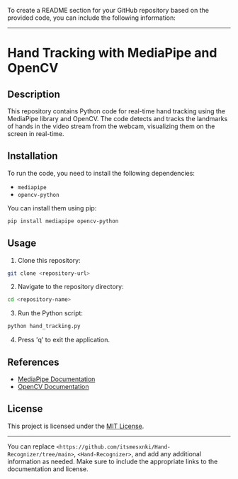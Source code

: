 To create a README section for your GitHub repository based on the provided code, you can include the following information:

---

# Hand Tracking with MediaPipe and OpenCV

## Description
This repository contains Python code for real-time hand tracking using the MediaPipe library and OpenCV. The code detects and tracks the landmarks of hands in the video stream from the webcam, visualizing them on the screen in real-time.

## Installation
To run the code, you need to install the following dependencies:
- `mediapipe`
- `opencv-python`

You can install them using pip:
```bash
pip install mediapipe opencv-python
```

## Usage
1. Clone this repository:
```bash
git clone <repository-url>
```

2. Navigate to the repository directory:
```bash
cd <repository-name>
```

3. Run the Python script:
```bash
python hand_tracking.py
```

4. Press 'q' to exit the application.

## References
- [MediaPipe Documentation](https://google.github.io/mediapipe/)
- [OpenCV Documentation](https://opencv.org/)

## License
This project is licensed under the [MIT License](LICENSE).

---

You can replace `<https://github.com/itsmesxnki/Hand-Recognizer/tree/main>`, `<Hand-Recognizer>`, and add any additional information as needed. Make sure to include the appropriate links to the documentation and license.
